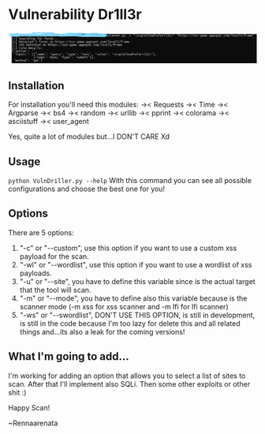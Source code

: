 # Vulnerability Dr1ll3r
![Banner](sample.png)

## Installation
For installation you'll need this modules:
->< Requests
->< Time
->< Argparse
->< bs4
->< random
->< urllib
->< pprint
->< colorama
->< asciistuff
->< user_agent

Yes, quite a lot of modules but...I DON'T CARE Xd

## Usage
` python VulnDriller.py --help `
With this command you can see all possible configurations and choose the best one for you!

## Options
There are 5 options:
1. "-c" or "--custom", use this option if you want to use a custom xss payload for the scan.
2. "-wl" or "--wordlist", use this option if you want to use a wordlist of xss payloads.
3. "-u" or "--site", you have to define this variable since is the actual target that the tool will scan.
4. "-m" or "--mode", you have to define also this variable because is the scanner mode (-m xss for xss scanner and -m lfi for lfi scanner)
5. "-ws" or "--swordlist", DON'T USE THIS OPTION, is still in development, is still in the code because I'm too lazy for delete this and all related things and...its also a leak for the coming versions!


## What I'm going to add...
I'm working for adding an option that allows you to select a list of sites to scan.
After that I'll implement also SQLi. Then some other exploits or other shit :)

Happy Scan!

~Rennaarenata
